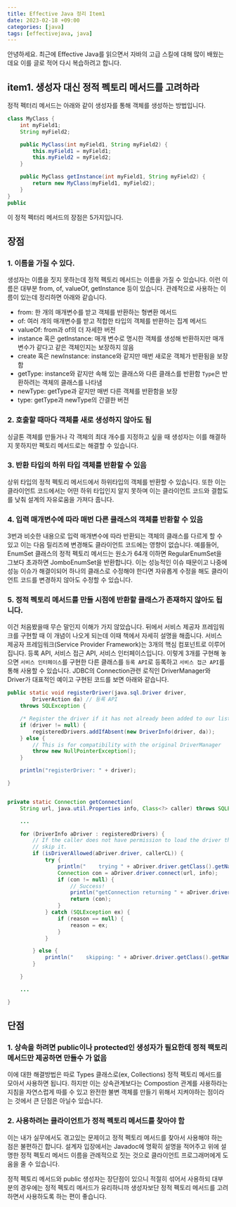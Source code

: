 ```yaml
---
title: Effective Java 정리 Item1
date: 2023-02-18 +09:00
categories: [java]
tags: [effectivejava, java]
---
```

안녕하세요. 최근에 Effective Java를 읽으면서 자바의 고급 스킬에 대해 많이 배웠는데요 이를 글로 적어 다시 복습하려고 합니다.

## item1. 생성자 대신 정적 펙토리 메서드를 고려하라
정적 펙터리 메서드는 아래와 같이 생성자를 통해 객체를 생성하는 방법입니다.
```java
class MyClass {
    int myField1;
    String myField2;

    public MyClass(int myField1, String myField2) {
        this.myField1 = myField1;
        this.myField2 = myField2;
    }

    public MyClass getInstance(int myField1, String myField2) {
        return new MyClass(myField1, myField2);
    }
}
public 
```

이 정적 펙터리 메서드의 장점은 5가지입니다.
## 장점
### 1. 이름을 가질 수 있다.
생성자는 이름을 짓지 못하는데 정적 펙토리 메서드는 이름을 가질 수 있습니다. 이런 이름은 대부분 from, of, valueOf, getInstance 등이 있습니다. 관례적으로 사용하는 이름이 있는데 정리하면 아래와 같습니다.
- from: 한 개의 매개변수를 받고 객체를 반환하는 형변환 메서드
- of: 여러 개의 매개변수를 받고 적합한 타입의 객체를 반환하는 집계 메서드
- valueOf: from과 of의 더 자세한 버전
- instance 혹은 getInstance: 매개 변수로 명시한 객체를 생성해 반환하지만 매개 변수가 같다고 같은 객체인지는 보장하지 않음
- create 혹은 newInstance: instance와 같지만 매번 새로운 객체가 반환됨을 보장함
- getType: instance와 같지만 속해 있는 클래스와 다른 클래스를 반환함 `Type`은 반환하려는 객체의 클래스를 나타냄
- newType: getType과 같지만 매번 다른 객체를 반환함을 보장
- type: getType과 newType의 간결한 버전

### 2. 호출할 때마다 객체를 새로 생성하지 않아도 됨
싱글톤 객체를 만들거나 각 객체의 최대 개수를 지정하고 싶을 때 생성자는 이를 해결하지 못하지만 펙토리 메서드로는 해결할 수 있습니다.

### 3. 반환 타입의 하위 타입 객체를 반환할 수 있음
상위 타입의 정적 펙토리 메서드에서 하위타입의 객체를 반환할 수 있습니다. 또한 이는 클라이언트 코드에서는 어떤 하위 타입인지 알지 못하며 이는 클라이언트 코드와 결합도를 낮춰 설계의 자유로움을 가져다 줍니다.

### 4. 입력 매개변수에 따라 매번 다른 클래스의 객체를 반환할 수 있음
3번과 비슷한 내용으로 입력 매개변수에 따라 반환되는 객체의 클래스를 다르게 할 수 있고 이는 다음 릴리즈에 변경해도 클라이언트 코드에는 영향이 없습니다. 예를들어, EnumSet 클래스의 정적 펙토리 메서드는 원소가 64개 이하면 RegularEnumSet을 그보다 초과하면 JomboEnumSet을 반환합니다. 이는 성능적인 이슈 때문이고 나중에 성능 이슈가 해결이되어 하나의 클래스로 수정해야 한다면 자유롭게 수정을 해도 클라이언트 코드를 변경하지 않아도 수정할 수 있습니다.

### 5. 정적 펙토리 메서드를 만들 시점에 반환할 클래스가 존재하지 않아도 됩니다.
이건 처음봤을때 무슨 말인지 이해가 가지 않았습니다. 뒤에서 서비스 제공자 프레임워크를 구현할 때 이 개념이 나오게 되는데 이때 책에서 자세히 설명을 해줍니다. 서비스 제공자 프레임워크(Service Provider Framework)는 3개의 핵심 컴포넌트로 이루어 집니다. 등록 API, 서비스 접근 API, 서비스 인터페이스입니다. 이렇게 3개를 구현해 놓으면 `서비스 인터페이스`를 구현한 다른 클래스를 `등록 API`로 등록하고 `서비스 접근 API`를 통해 사용할 수 있습니다. JDBC의 Connection관련 로직인 DriverManager와 Driver가 대표적인 예이고 구현된 코드를 보면 아래와 같습니다.
```java
public static void registerDriver(java.sql.Driver driver,
        DriverAction da) // 등록 API
    throws SQLException {

    /* Register the driver if it has not already been added to our list */
    if (driver != null) {
        registeredDrivers.addIfAbsent(new DriverInfo(driver, da));
    } else {
        // This is for compatibility with the original DriverManager
        throw new NullPointerException();
    }

    println("registerDriver: " + driver);

}


private static Connection getConnection(
    String url, java.util.Properties info, Class<?> caller) throws SQLException { // 서비스 접근 API

    ...

    for (DriverInfo aDriver : registeredDrivers) {
        // If the caller does not have permission to load the driver then
        // skip it.
        if (isDriverAllowed(aDriver.driver, callerCL)) {
            try {
                println("    trying " + aDriver.driver.getClass().getName());
                Connection con = aDriver.driver.connect(url, info);
                if (con != null) {
                    // Success!
                    println("getConnection returning " + aDriver.driver.getClass().getName());
                    return (con);
                }
            } catch (SQLException ex) {
                if (reason == null) {
                    reason = ex;
                }
            }

        } else {
            println("    skipping: " + aDriver.driver.getClass().getName());
        }

    }

    ...

}
```

## 단점
### 1. 상속을 하려면 public이나 protected인 생성자가 필요한데 정적 팩토리 메서드만 제공하면 만들수 가 없음
이에 대한 해결방법은 따로 Types 클래스로(ex, Collections) 정적 펙토리 메서드를 모아서 사용하면 됩니다. 하지만 이는 상속관계보다는 Compostion 관계를 사용하라는 지침을 자연스럽게 따를 수 있고 완전한 불변 객체를 만들기 위해서 지켜야하는 점이라는 것에서 큰 단점은 아닐수 있습니다.


### 2. 사용하려는 클라이언트가 정적 펙토리 메서드를 찾아야 함
이는 내가 실무에서도 겪고있는 문제이고 정적 펙토리 메서드를 찾아서 사용해야 하는 점은 불편하긴 합니다. 설계자 입장에서는 Javadoc에 명확히 설명을 적어주고 위에 설명한 정적 펙토리 메서드 이름을 관례적으로 짓는 것으로 클라이언트 프로그래머에게 도움을 줄 수 있습니다.

정적 펙토리 메서드와 public 생성자는 장단점이 있으니 적절히 섞어서 사용하되 대부분의 경우에는 정적 펙토리 메서드가 유리하니까 생성자보단 정적 펙토리 메서드를 고려하면서 사용하도록 하는 편이 좋습니다.